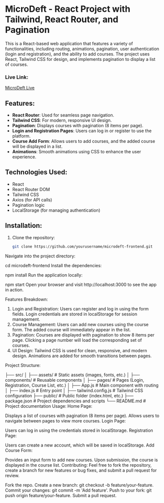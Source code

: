 # MicroDeft - React Project with Tailwind, React Router, and Pagination

This is a React-based web application that features a variety of functionalities, including routing, animations, pagination, user authentication (login and registration), and the ability to add courses. The project uses React, Tailwind CSS for design, and implements pagination to display a list of courses.

### Live Link:
[MicroDeft Live](https://microdeft-frontend.vercel.app/)

## Features:
- **React Router**: Used for seamless page navigation.
- **Tailwind CSS**: For modern, responsive UI design.
- **Pagination**: Displays courses with pagination (8 items per page).
- **Login and Registration Pages**: Users can log in or register to use the platform.
- **Course Add Form**: Allows users to add courses, and the added course will be displayed in a list.
- **Animations**: Smooth animations using CSS to enhance the user experience.

## Technologies Used:
- React
- React Router DOM
- Tailwind CSS
- Axios (for API calls)
- Pagination logic
- LocalStorage (for managing authentication)

## Installation:

1. Clone the repository:
   ```bash
   git clone https://github.com/yourusername/microdeft-frontend.git
Navigate into the project directory:


cd microdeft-frontend
Install the dependencies:



npm install
Run the application locally:



npm start
Open your browser and visit http://localhost:3000 to see the app in action.

Features Breakdown:
1. Login and Registration:
Users can register and log in using the form fields.
Login credentials are stored in localStorage for session management.
2. Course Management:
Users can add new courses using the course form.
The added course will immediately appear in the list.
3. Pagination:
Courses are displayed with pagination to show 8 items per page.
Clicking a page number will load the corresponding set of courses.
4. UI Design:
Tailwind CSS is used for clean, responsive, and modern design.
Animations are added for smooth transitions between pages.


Project Structure:


├── src/
│   ├── assets/             # Static assets (images, fonts, etc.)
│   ├── components/         # Reusable components
│   ├── pages/              # Pages (Login, Registration, Course List, etc.)
│   ├── App.js              # Main component with routing
│   ├── index.js            # Entry point
│   ├── tailwind.config.js  # Tailwind CSS configuration
├── public/                 # Public folder (index.html, etc.)
├── package.json            # Project dependencies and scripts
└── README.md               # Project documentation
Usage:
Home Page:

Displays a list of courses with pagination (8 items per page).
Allows users to navigate between pages to view more courses.
Login Page:

Users can log in using the credentials stored in localStorage.
Registration Page:

Users can create a new account, which will be saved in localStorage.
Add Course Form:

Provides an input form to add new courses.
Upon submission, the course is displayed in the course list.
Contributing:
Feel free to fork the repository, create a branch for new features or bug fixes, and submit a pull request for review.

Fork the repo.
Create a new branch: git checkout -b feature/your-feature.
Commit your changes: git commit -m 'Add feature'.
Push to your fork: git push origin feature/your-feature.
Submit a pull request.
